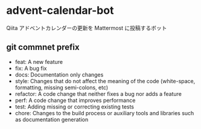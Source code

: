 # advent-calendar-bot
Qiita アドベントカレンダーの更新を Mattermost に投稿するボット

## git commnet prefix

* feat: A new feature
* fix: A bug fix
* docs: Documentation only changes
* style: Changes that do not affect the meaning of the code (white-space, formatting, missing semi-colons, etc)
* refactor: A code change that neither fixes a bug nor adds a feature
* perf: A code change that improves performance
* test: Adding missing or correcting existing tests
* chore: Changes to the build process or auxiliary tools and libraries such as documentation generation
